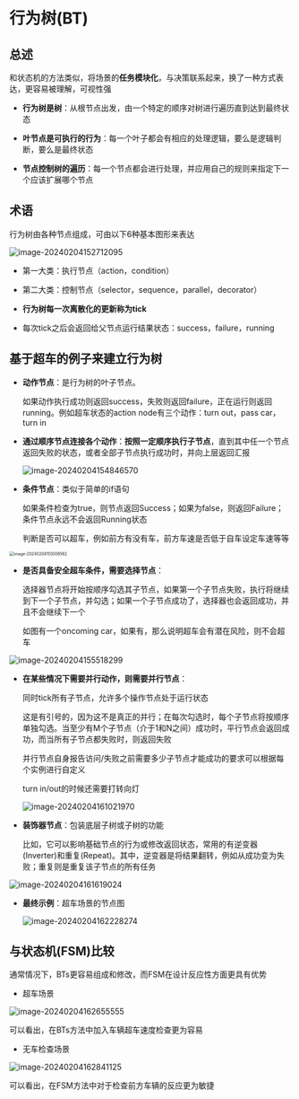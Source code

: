 # 行为树(BT)

## 总述

和状态机的方法类似，将场景的**任务模块化**，与决策联系起来，换了一种方式表达，更容易被理解，可视性强

- **行为树是树**：从根节点出发，由一个特定的顺序对树进行遍历直到达到最终状态
- **叶节点是可执行的行为**：每一个叶子都会有相应的处理逻辑，要么是逻辑判断，要么是最终状态

- **节点控制树的遍历**：每一个节点都会进行处理，并应用自己的规则来指定下一个应该扩展哪个节点



## 术语

行为树由各种节点组成，可由以下6种基本图形来表达

![image-20240204152712095](../../imgs/image-20240204152712095.png)

- 第一大类：执行节点（action，condition）
- 第二大类：控制节点（selector，sequence，parallel，decorator）

- **行为树每一次离散化的更新称为tick**
- 每次tick之后会返回给父节点运行结果状态：success，failure，running



## 基于超车的例子来建立行为树

- **动作节点**：是行为树的叶子节点。

  如果动作执行成功则返回success，失败则返回failure，正在运行则返回running。例如超车状态的action node有三个动作：turn out，pass car， turn in

- **通过顺序节点连接各个动作**：**按照一定顺序执行子节点**，直到其中任一个节点返回失败的状态，或者全部子节点执行成功时，并向上层返回汇报

  ![image-20240204154846570](../../imgs/image-20240204154846570.png)

- **条件节点**：类似于简单的if语句

  如果条件检查为true，则节点返回Success；如果为false，则返回Failure；条件节点永远不会返回Running状态

  判断是否可以超车，例如前方有没有车，前方车速是否低于自车设定车速等等

<img src="../../imgs/image-20240204155006562.png" alt="image-20240204155006562" style="zoom: 50%;" />

- **是否具备安全超车条件，需要选择节点**：

  选择器节点将开始按顺序勾选其子节点，如果第一个子节点失败，执行将继续到下一个子节点，并勾选；如果一个子节点成功了，选择器也会返回成功，并且不会继续下一个

  如图有一个oncoming car，如果有，那么说明超车会有潜在风险，则不会超车

![image-20240204155518299](../../imgs/image-20240204155518299.png)

- **在某些情况下需要并行动作，则需要并行节点**：

  同时tick所有子节点，允许多个操作节点处于运行状态

  这是有引号的，因为这不是真正的并行；在每次勾选时，每个子节点将按顺序单独勾选。当至少有M个子节点（介于1和N之间）成功时，平行节点会返回成功，而当所有子节点都失败时，则返回失败

  并行节点自身报告访问/失败之前需要多少子节点才能成功的要求可以根据每个实例进行自定义

  turn in/out的时候还需要打转向灯

  ![image-20240204161021970](../../imgs/image-20240204161021970.png)

- **装饰器节点**：包装底层子树或子树的功能

  比如，它可以影响基础节点的行为或修改返回状态，常用的有逆变器(Inverter)和重复(Repeat)。其中，逆变器是将结果翻转，例如从成功变为失败；重复则是重复该子节点的所有任务

![image-20240204161619024](../../imgs/image-20240204161619024.png)



- **最终示例**：超车场景的节点图

  ![image-20240204162228274](../../imgs/image-20240204162228274.png)



## 与状态机(FSM)比较

通常情况下，BTs更容易组成和修改，而FSM在设计反应性方面更具有优势

- 超车场景

![image-20240204162655555](../../imgs/image-20240204162655555.png)

可以看出，在BTs方法中加入车辆超车速度检查更为容易



- 无车检查场景

![image-20240204162841125](../../imgs/image-20240204162841125.png)

可以看出，在FSM方法中对于检查前方车辆的反应更为敏捷